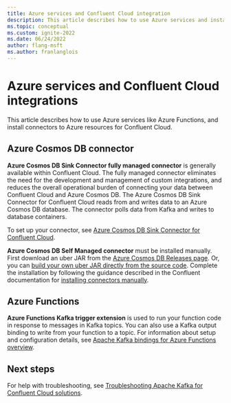 ```yaml
---
title: Azure services and Confluent Cloud integration
description: This article describes how to use Azure services and install connectors for Confluent Cloud integration.
ms.topic: conceptual
ms.custom: ignite-2022
ms.date: 06/24/2022
author: flang-msft
ms.author: franlanglois
---
```


# Azure services and Confluent Cloud integrations

This article describes how to use Azure services like Azure Functions, and install connectors to Azure resources for Confluent Cloud.

## Azure Cosmos DB connector

**Azure Cosmos DB Sink Connector fully managed connector** is generally available within Confluent Cloud. The fully managed connector eliminates the need for the development and management of custom integrations, and reduces the overall operational burden of connecting your data between Confluent Cloud and Azure Cosmos DB. The Azure Cosmos DB Sink Connector for Confluent Cloud reads from and writes data to an Azure Cosmos DB database. The connector polls data from Kafka and writes to database containers.

To set up your connector, see [Azure Cosmos DB Sink Connector for Confluent Cloud](https://docs.confluent.io/cloud/current/connectors/cc-azure-cosmos-sink.html).

**Azure Cosmos DB Self Managed connector** must be installed manually. First download an uber JAR from the [Azure Cosmos DB Releases page](https://github.com/microsoft/kafka-connect-cosmosdb/releases). Or, you can [build your own uber JAR directly from the source code](https://github.com/microsoft/kafka-connect-cosmosdb/blob/dev/doc/README_Sink.md#install-sink-connector). Complete the installation by following the guidance described in the Confluent documentation for [installing connectors manually](https://docs.confluent.io/home/connect/install.html#install-connector-manually).

## Azure Functions

**Azure Functions Kafka trigger extension** is used to run your function code in response to messages in Kafka topics. You can also use a Kafka output binding to write from your function to a topic. For information about setup and configuration details, see [Apache Kafka bindings for Azure Functions overview](../../azure-functions/functions-bindings-kafka.md).

## Next steps

For help with troubleshooting, see [Troubleshooting Apache Kafka for Confluent Cloud solutions](troubleshoot.md).
